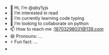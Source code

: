 - 👋 Hi, I’m @qby1yjs
- 👀 I’m interested in read
- 🌱 I’m currently learning code typing
- 💞️ I’m looking to collaborate on python
- 📫 How to reach me :18703298031@139.com
- 😄 Pronouns: ...
- ⚡ Fun fact: ...
- 

<!---
qby1yjs/qby1yjs is a ✨ special ✨ repository because its `README.md` (this file) appears on your GitHub profile.
You can click the Preview link to take a look at your changes.
--->
